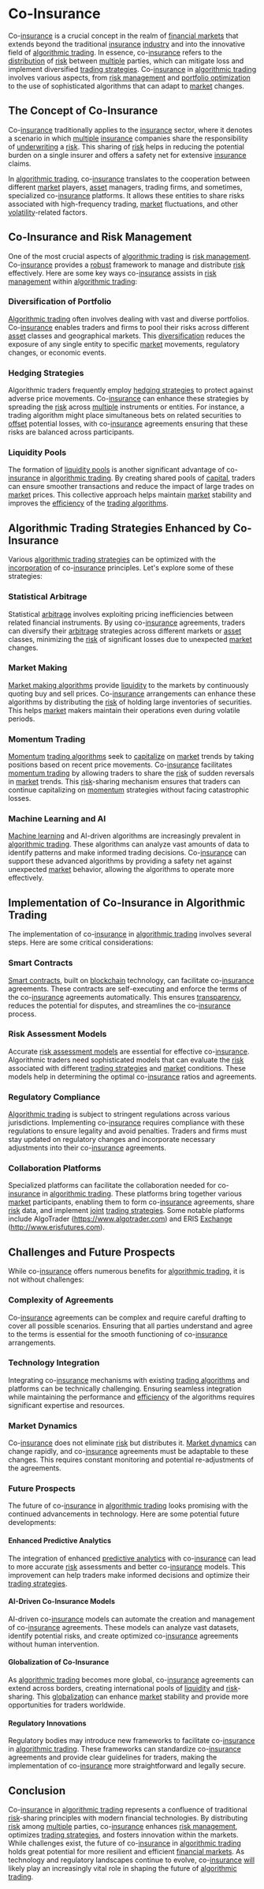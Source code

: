 # Co-Insurance

Co-[insurance](../i/insurance.md) is a crucial concept in the realm of [financial markets](../f/financial_market.md) that extends beyond the traditional [insurance](../i/insurance.md) [industry](../i/industry.md) and into the innovative field of [algorithmic trading](../a/accountability.md). In essence, co-[insurance](../i/insurance.md) refers to the [distribution](../d/distribution.md) of [risk](../r/risk.md) between [multiple](../m/multiple.md) parties, which can mitigate loss and implement diversified [trading strategies](../t/trading_strategies.md). Co-[insurance](../i/insurance.md) in [algorithmic trading](../a/accountability.md) involves various aspects, from [risk management](../r/risk_management.md) and [portfolio optimization](../p/portfolio_optimization.md) to the use of sophisticated algorithms that can adapt to [market](../m/market.md) changes.

## The Concept of Co-Insurance

Co-[insurance](../i/insurance.md) traditionally applies to the [insurance](../i/insurance.md) sector, where it denotes a scenario in which [multiple](../m/multiple.md) [insurance](../i/insurance.md) companies share the responsibility of [underwriting](../u/underwriting.md) a [risk](../r/risk.md). This sharing of [risk](../r/risk.md) helps in reducing the potential burden on a single insurer and offers a safety net for extensive [insurance](../i/insurance.md) claims.

In [algorithmic trading](../a/accountability.md), co-[insurance](../i/insurance.md) translates to the cooperation between different [market](../m/market.md) players, [asset](../a/asset.md) managers, trading firms, and sometimes, specialized co-[insurance](../i/insurance.md) platforms. It allows these entities to share risks associated with high-frequency trading, [market](../m/market.md) fluctuations, and other [volatility](../v/volatility.md)-related factors.

## Co-Insurance and Risk Management

One of the most crucial aspects of [algorithmic trading](../a/accountability.md) is [risk management](../r/risk_management.md). Co-[insurance](../i/insurance.md) provides a [robust](../r/robust.md) framework to manage and distribute [risk](../r/risk.md) effectively. Here are some key ways co-[insurance](../i/insurance.md) assists in [risk management](../r/risk_management.md) within [algorithmic trading](../a/accountability.md):

### Diversification of Portfolio

[Algorithmic trading](../a/accountability.md) often involves dealing with vast and diverse portfolios. Co-[insurance](../i/insurance.md) enables traders and firms to pool their risks across different [asset](../a/asset.md) classes and geographical markets. This [diversification](../d/diversification.md) reduces the exposure of any single entity to specific [market](../m/market.md) movements, regulatory changes, or economic events.

### Hedging Strategies

Algorithmic traders frequently employ [hedging strategies](../h/hedging_strategies.md) to protect against adverse price movements. Co-[insurance](../i/insurance.md) can enhance these strategies by spreading the [risk](../r/risk.md) across [multiple](../m/multiple.md) instruments or entities. For instance, a trading algorithm might place simultaneous bets on related securities to [offset](../o/offset.md) potential losses, with co-[insurance](../i/insurance.md) agreements ensuring that these risks are balanced across participants.

### Liquidity Pools

The formation of [liquidity pools](../l/liquidity_pools.md) is another significant advantage of co-[insurance](../i/insurance.md) in [algorithmic trading](../a/accountability.md). By creating shared pools of [capital](../c/capital.md), traders can ensure smoother transactions and reduce the impact of large trades on [market](../m/market.md) prices. This collective approach helps maintain [market](../m/market.md) stability and improves the [efficiency](../e/efficiency.md) of the [trading algorithms](../t/trading_algorithms.md).

## Algorithmic Trading Strategies Enhanced by Co-Insurance

Various [algorithmic trading strategies](../a/algorithmic_trading_strategies.md) can be optimized with the [incorporation](../i/incorporation.md) of co-[insurance](../i/insurance.md) principles. Let's explore some of these strategies:

### Statistical Arbitrage

Statistical [arbitrage](../a/arbitrage.md) involves exploiting pricing inefficiencies between related financial instruments. By using co-[insurance](../i/insurance.md) agreements, traders can diversify their [arbitrage](../a/arbitrage.md) strategies across different markets or [asset](../a/asset.md) classes, minimizing the [risk](../r/risk.md) of significant losses due to unexpected [market](../m/market.md) changes.

### Market Making

[Market making algorithms](../m/market_making_algorithms.md) provide [liquidity](../l/liquidity.md) to the markets by continuously quoting buy and sell prices. Co-[insurance](../i/insurance.md) arrangements can enhance these algorithms by distributing the [risk](../r/risk.md) of holding large inventories of securities. This helps [market](../m/market.md) makers maintain their operations even during volatile periods.

### Momentum Trading

[Momentum](../m/momentum.md) [trading algorithms](../t/trading_algorithms.md) seek to [capitalize](../c/capitalize.md) on [market](../m/market.md) trends by taking positions based on recent price movements. Co-[insurance](../i/insurance.md) facilitates [momentum trading](../m/momentum_trading.md) by allowing traders to share the [risk](../r/risk.md) of sudden reversals in [market](../m/market.md) trends. This [risk](../r/risk.md)-sharing mechanism ensures that traders can continue capitalizing on [momentum](../m/momentum.md) strategies without facing catastrophic losses.

### Machine Learning and AI

[Machine learning](../m/machine_learning.md) and AI-driven algorithms are increasingly prevalent in [algorithmic trading](../a/accountability.md). These algorithms can analyze vast amounts of data to identify patterns and make informed trading decisions. Co-[insurance](../i/insurance.md) can support these advanced algorithms by providing a safety net against unexpected [market](../m/market.md) behavior, allowing the algorithms to operate more effectively.

## Implementation of Co-Insurance in Algorithmic Trading

The implementation of co-[insurance](../i/insurance.md) in [algorithmic trading](../a/accountability.md) involves several steps. Here are some critical considerations:

### Smart Contracts

[Smart contracts](../s/smart_contracts_in_trading.md), built on [blockchain](../b/blockchain_in_trading.md) technology, can facilitate co-[insurance](../i/insurance.md) agreements. These contracts are self-executing and enforce the terms of the co-[insurance](../i/insurance.md) agreements automatically. This ensures [transparency](../t/transparency.md), reduces the potential for disputes, and streamlines the co-[insurance](../i/insurance.md) process.

### Risk Assessment Models

Accurate [risk assessment models](../r/risk_assessment_models.md) are essential for effective co-[insurance](../i/insurance.md). Algorithmic traders need sophisticated models that can evaluate the [risk](../r/risk.md) associated with different [trading strategies](../t/trading_strategies.md) and [market](../m/market.md) conditions. These models help in determining the optimal co-[insurance](../i/insurance.md) ratios and agreements.

### Regulatory Compliance

[Algorithmic trading](../a/accountability.md) is subject to stringent regulations across various jurisdictions. Implementing co-[insurance](../i/insurance.md) requires compliance with these regulations to ensure legality and avoid penalties. Traders and firms must stay updated on regulatory changes and incorporate necessary adjustments into their co-[insurance](../i/insurance.md) agreements.

### Collaboration Platforms

Specialized platforms can facilitate the collaboration needed for co-[insurance](../i/insurance.md) in [algorithmic trading](../a/accountability.md). These platforms bring together various [market](../m/market.md) participants, enabling them to form co-[insurance](../i/insurance.md) agreements, share [risk](../r/risk.md) data, and implement [joint](../j/joint.md) [trading strategies](../t/trading_strategies.md). Some notable platforms include AlgoTrader (https://www.algotrader.com) and ERIS [Exchange](../e/exchange.md) (http://www.erisfutures.com).

## Challenges and Future Prospects

While co-[insurance](../i/insurance.md) offers numerous benefits for [algorithmic trading](../a/accountability.md), it is not without challenges:

### Complexity of Agreements

Co-[insurance](../i/insurance.md) agreements can be complex and require careful drafting to cover all possible scenarios. Ensuring that all parties understand and agree to the terms is essential for the smooth functioning of co-[insurance](../i/insurance.md) arrangements.

### Technology Integration

Integrating co-[insurance](../i/insurance.md) mechanisms with existing [trading algorithms](../t/trading_algorithms.md) and platforms can be technically challenging. Ensuring seamless integration while maintaining the performance and [efficiency](../e/efficiency.md) of the algorithms requires significant expertise and resources.

### Market Dynamics

Co-[insurance](../i/insurance.md) does not eliminate [risk](../r/risk.md) but distributes it. [Market dynamics](../m/market_dynamics.md) can change rapidly, and co-[insurance](../i/insurance.md) agreements must be adaptable to these changes. This requires constant monitoring and potential re-adjustments of the agreements.

### Future Prospects

The future of co-[insurance](../i/insurance.md) in [algorithmic trading](../a/accountability.md) looks promising with the continued advancements in technology. Here are some potential future developments:

#### Enhanced Predictive Analytics

The integration of enhanced [predictive analytics](../p/predictive_analytics.md) with co-[insurance](../i/insurance.md) can lead to more accurate [risk](../r/risk.md) assessments and better co-[insurance](../i/insurance.md) models. This improvement can help traders make informed decisions and optimize their [trading strategies](../t/trading_strategies.md).

#### AI-Driven Co-Insurance Models

AI-driven co-[insurance](../i/insurance.md) models can automate the creation and management of co-[insurance](../i/insurance.md) agreements. These models can analyze vast datasets, identify potential risks, and create optimized co-[insurance](../i/insurance.md) agreements without human intervention.

#### Globalization of Co-Insurance

As [algorithmic trading](../a/accountability.md) becomes more global, co-[insurance](../i/insurance.md) agreements can extend across borders, creating international pools of [liquidity](../l/liquidity.md) and [risk](../r/risk.md)-sharing. This [globalization](../g/globalization.md) can enhance [market](../m/market.md) stability and provide more opportunities for traders worldwide.

#### Regulatory Innovations

Regulatory bodies may introduce new frameworks to facilitate co-[insurance](../i/insurance.md) in [algorithmic trading](../a/accountability.md). These frameworks can standardize co-[insurance](../i/insurance.md) agreements and provide clear guidelines for traders, making the implementation of co-[insurance](../i/insurance.md) more straightforward and legally secure.

## Conclusion

Co-[insurance](../i/insurance.md) in [algorithmic trading](../a/accountability.md) represents a confluence of traditional [risk](../r/risk.md)-sharing principles with modern financial technologies. By distributing [risk](../r/risk.md) among [multiple](../m/multiple.md) parties, co-[insurance](../i/insurance.md) enhances [risk management](../r/risk_management.md), optimizes [trading strategies](../t/trading_strategies.md), and fosters innovation within the markets. While challenges exist, the future of co-[insurance](../i/insurance.md) in [algorithmic trading](../a/accountability.md) holds great potential for more resilient and efficient [financial markets](../f/financial_market.md). As technology and regulatory landscapes continue to evolve, co-[insurance](../i/insurance.md) [will](../w/will.md) likely play an increasingly vital role in shaping the future of [algorithmic trading](../a/accountability.md).